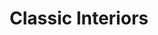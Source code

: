 ---
title: "Classic Interiors"
url: /leamington-spa/classic-interiors/
shop: interior decoration
---
